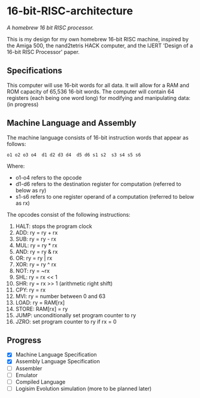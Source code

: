# 16-bit-RISC-architecture
*A homebrew 16 bit RISC processor.*

This is my design for my own homebrew 16-bit RISC machine, inspired by the Amiga 500, the nand2tetris HACK computer,
and the IJERT 'Design of a 16-bit RISC Processor' paper.

## Specifications
This computer will use 16-bit words for all data. It will allow for a RAM and ROM capacity of 65,536 16-bit words.
The computer will contain 64 registers (each being one word long) for modifying and manipulating data:
(in progress)

## Machine Language and Assembly
The machine language consists of 16-bit instruction words that appear as follows:
```
o1 o2 o3 o4  d1 d2 d3 d4  d5 d6 s1 s2  s3 s4 s5 s6
```
Where:
- o1-o4 refers to the opcode
- d1-d6 refers to the destination register for computation (referred to below as ry)
- s1-s6 refers to one register operand of a computation (referred to below as rx)

The opcodes consist of the following instructions:
1) HALT: stops the program clock
2) ADD: ry = ry + rx
3) SUB: ry = ry - rx
4) MUL: ry = ry * rx
5) AND: ry = ry & rx
6) OR: ry = ry | rx
7) XOR: ry = ry ^ rx
8) NOT: ry = ~rx
9) SHL: ry = rx << 1
10) SHR: ry = rx >> 1 (arithmetic right shift) <!-- or should i use logical right shift? -->
11) CPY: ry = rx
12) MVI: ry = number between 0 and 63
13) LOAD: ry = RAM[rx]
14) STORE: RAM[rx] = ry
15) JUMP: unconditionally set program counter to ry <!-- may change because then im not using s1-s6 -->
16) JZRO: set program counter to ry if rx = 0

## Progress
- [x] Machine Language Specification
- [x] Assembly Language Specification
- [ ] Assembler
- [ ] Emulator
- [ ] Compiled Language
- [ ] Logisim Evolution simulation
(more to be planned later)

